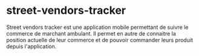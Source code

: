 # street-vendors-tracker
Street vendors tracker est une application mobile permettant de suivre le commerce de marchant ambulant. Il permet en autre de connaitre la position actuelle de leur commerce et de pouvoir commander leurs produit depuis l'application. 
